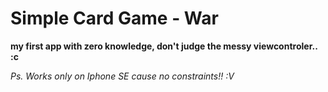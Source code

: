 <h1> Simple Card Game - War </h1>
<b> my first app with zero knowledge, don't judge the messy viewcontroler.. :c </b>

<i> Ps. Works only on Iphone SE cause no constraints!! :V </i>

